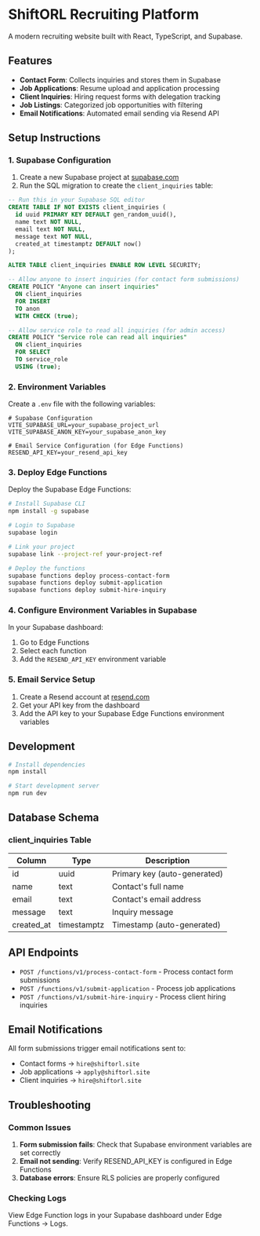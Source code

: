 # ShiftORL Recruiting Platform

A modern recruiting website built with React, TypeScript, and Supabase.

## Features

- **Contact Form**: Collects inquiries and stores them in Supabase
- **Job Applications**: Resume upload and application processing
- **Client Inquiries**: Hiring request forms with delegation tracking
- **Job Listings**: Categorized job opportunities with filtering
- **Email Notifications**: Automated email sending via Resend API

## Setup Instructions

### 1. Supabase Configuration

1. Create a new Supabase project at [supabase.com](https://supabase.com)
2. Run the SQL migration to create the `client_inquiries` table:

```sql
-- Run this in your Supabase SQL editor
CREATE TABLE IF NOT EXISTS client_inquiries (
  id uuid PRIMARY KEY DEFAULT gen_random_uuid(),
  name text NOT NULL,
  email text NOT NULL,
  message text NOT NULL,
  created_at timestamptz DEFAULT now()
);

ALTER TABLE client_inquiries ENABLE ROW LEVEL SECURITY;

-- Allow anyone to insert inquiries (for contact form submissions)
CREATE POLICY "Anyone can insert inquiries"
  ON client_inquiries
  FOR INSERT
  TO anon
  WITH CHECK (true);

-- Allow service role to read all inquiries (for admin access)
CREATE POLICY "Service role can read all inquiries"
  ON client_inquiries
  FOR SELECT
  TO service_role
  USING (true);
```

### 2. Environment Variables

Create a `.env` file with the following variables:

```env
# Supabase Configuration
VITE_SUPABASE_URL=your_supabase_project_url
VITE_SUPABASE_ANON_KEY=your_supabase_anon_key

# Email Service Configuration (for Edge Functions)
RESEND_API_KEY=your_resend_api_key
```

### 3. Deploy Edge Functions

Deploy the Supabase Edge Functions:

```bash
# Install Supabase CLI
npm install -g supabase

# Login to Supabase
supabase login

# Link your project
supabase link --project-ref your-project-ref

# Deploy the functions
supabase functions deploy process-contact-form
supabase functions deploy submit-application
supabase functions deploy submit-hire-inquiry
```

### 4. Configure Environment Variables in Supabase

In your Supabase dashboard:
1. Go to Edge Functions
2. Select each function
3. Add the `RESEND_API_KEY` environment variable

### 5. Email Service Setup

1. Create a Resend account at [resend.com](https://resend.com)
2. Get your API key from the dashboard
3. Add the API key to your Supabase Edge Functions environment variables

## Development

```bash
# Install dependencies
npm install

# Start development server
npm run dev
```

## Database Schema

### client_inquiries Table

| Column | Type | Description |
|--------|------|-------------|
| id | uuid | Primary key (auto-generated) |
| name | text | Contact's full name |
| email | text | Contact's email address |
| message | text | Inquiry message |
| created_at | timestamptz | Timestamp (auto-generated) |

## API Endpoints

- `POST /functions/v1/process-contact-form` - Process contact form submissions
- `POST /functions/v1/submit-application` - Process job applications
- `POST /functions/v1/submit-hire-inquiry` - Process client hiring inquiries

## Email Notifications

All form submissions trigger email notifications sent to:
- Contact forms → `hire@shiftorl.site`
- Job applications → `apply@shiftorl.site`
- Client inquiries → `hire@shiftorl.site`

## Troubleshooting

### Common Issues

1. **Form submission fails**: Check that Supabase environment variables are set correctly
2. **Email not sending**: Verify RESEND_API_KEY is configured in Edge Functions
3. **Database errors**: Ensure RLS policies are properly configured

### Checking Logs

View Edge Function logs in your Supabase dashboard under Edge Functions → Logs.